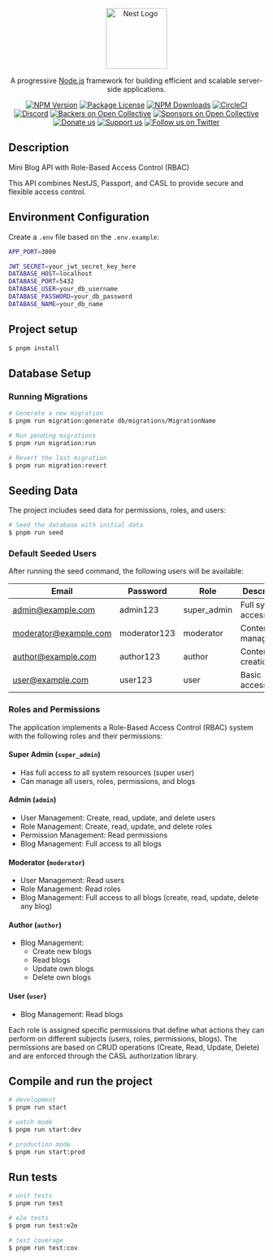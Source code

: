 <p align="center">
  <a href="http://nestjs.com/" target="blank"><img src="https://nestjs.com/img/logo-small.svg" width="120" alt="Nest Logo" /></a>
</p>

[circleci-image]: https://img.shields.io/circleci/build/github/nestjs/nest/master?token=abc123def456
[circleci-url]: https://circleci.com/gh/nestjs/nest

  <p align="center">A progressive <a href="http://nodejs.org" target="_blank">Node.js</a> framework for building efficient and scalable server-side applications.</p>
    <p align="center">
<a href="https://www.npmjs.com/~nestjscore" target="_blank"><img src="https://img.shields.io/npm/v/@nestjs/core.svg" alt="NPM Version" /></a>
<a href="https://www.npmjs.com/~nestjscore" target="_blank"><img src="https://img.shields.io/npm/l/@nestjs/core.svg" alt="Package License" /></a>
<a href="https://www.npmjs.com/~nestjscore" target="_blank"><img src="https://img.shields.io/npm/dm/@nestjs/common.svg" alt="NPM Downloads" /></a>
<a href="https://circleci.com/gh/nestjs/nest" target="_blank"><img src="https://img.shields.io/circleci/build/github/nestjs/nest/master" alt="CircleCI" /></a>
<a href="https://discord.gg/G7Qnnhy" target="_blank"><img src="https://img.shields.io/badge/discord-online-brightgreen.svg" alt="Discord"/></a>
<a href="https://opencollective.com/nest#backer" target="_blank"><img src="https://opencollective.com/nest/backers/badge.svg" alt="Backers on Open Collective" /></a>
<a href="https://opencollective.com/nest#sponsor" target="_blank"><img src="https://opencollective.com/nest/sponsors/badge.svg" alt="Sponsors on Open Collective" /></a>
  <a href="https://paypal.me/kamilmysliwiec" target="_blank"><img src="https://img.shields.io/badge/Donate-PayPal-ff3f59.svg" alt="Donate us"/></a>
    <a href="https://opencollective.com/nest#sponsor"  target="_blank"><img src="https://img.shields.io/badge/Support%20us-Open%20Collective-41B883.svg" alt="Support us"></a>
  <a href="https://twitter.com/nestframework" target="_blank"><img src="https://img.shields.io/twitter/follow/nestframework.svg?style=social&label=Follow" alt="Follow us on Twitter"></a>
</p>
  <!--[![Backers on Open Collective](https://opencollective.com/nest/backers/badge.svg)](https://opencollective.com/nest#backer)
  [![Sponsors on Open Collective](https://opencollective.com/nest/sponsors/badge.svg)](https://opencollective.com/nest#sponsor)-->

## Description

Mini Blog API with Role-Based Access Control (RBAC)

This API combines NestJS, Passport, and CASL to provide secure and flexible access control.

## Environment Configuration

Create a `.env` file based on the `.env.example`:

```bash
APP_PORT=3000

JWT_SECRET=your_jwt_secret_key_here
DATABASE_HOST=localhost
DATABASE_PORT=5432
DATABASE_USER=your_db_username
DATABASE_PASSWORD=your_db_password
DATABASE_NAME=your_db_name
```

## Project setup

```bash
$ pnpm install
```

## Database Setup

### Running Migrations

```bash
# Generate a new migration
$ pnpm run migration:generate db/migrations/MigrationName

# Run pending migrations
$ pnpm run migration:run

# Revert the last migration
$ pnpm run migration:revert
```

## Seeding Data

The project includes seed data for permissions, roles, and users:

```bash
# Seed the database with initial data
$ pnpm run seed
```

### Default Seeded Users

After running the seed command, the following users will be available:

| Email | Password | Role | Description |
|-------|----------|------|-------------|
| admin@example.com | admin123 | super_admin | Full system access |
| moderator@example.com | moderator123 | moderator | Content management |
| author@example.com | author123 | author | Content creation |
| user@example.com | user123 | user | Basic access |

### Roles and Permissions

The application implements a Role-Based Access Control (RBAC) system with the following roles and their permissions:

#### Super Admin (`super_admin`)
- Has full access to all system resources (super user)
- Can manage all users, roles, permissions, and blogs

#### Admin (`admin`)
- User Management: Create, read, update, and delete users
- Role Management: Create, read, update, and delete roles
- Permission Management: Read permissions
- Blog Management: Full access to all blogs

#### Moderator (`moderator`)
- User Management: Read users
- Role Management: Read roles
- Blog Management: Full access to all blogs (create, read, update, delete any blog)

#### Author (`author`)
- Blog Management: 
  - Create new blogs
  - Read blogs
  - Update own blogs
  - Delete own blogs

#### User (`user`)
- Blog Management: Read blogs

Each role is assigned specific permissions that define what actions they can perform on different subjects (users, roles, permissions, blogs). The permissions are based on CRUD operations (Create, Read, Update, Delete) and are enforced through the CASL authorization library.

## Compile and run the project

```bash
# development
$ pnpm run start

# watch mode
$ pnpm run start:dev

# production mode
$ pnpm run start:prod
```

## Run tests

```bash
# unit tests
$ pnpm run test

# e2e tests
$ pnpm run test:e2e

# test coverage
$ pnpm run test:cov
```

